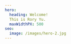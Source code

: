 ```yaml
---
hero:
  heading: Welcome!
  This is Rory Yu.
  maxWidthPX: 500
seo:
  image: /images/hero-2.jpg
---
```

